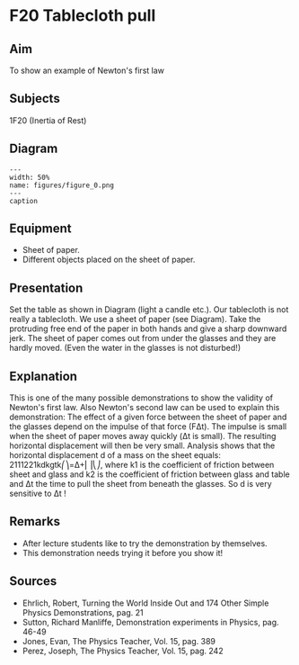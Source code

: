 # F20 Tablecloth pull 
    
  
## Aim   
 To show an example of Newton's first law    
  
## Subjects   
 1F20 (Inertia of Rest)   
  
## Diagram   
   
```{figure} figures/figure_0.png  
---  
width: 50%  
name: figures/figure_0.png  
---  
caption  
``` 
     
  
## Equipment   
 
 *  Sheet of paper. 
 *  Different objects placed on the sheet of paper.
      
  
## Presentation   
 Set the table as shown in Diagram (light a candle etc.). Our tablecloth is not really a tablecloth. We use a sheet of paper (see Diagram).  Take the protruding free end of the paper in both hands and give a sharp downward jerk. The sheet of paper comes out from under the glasses and they are hardly moved. (Even the water in the glasses is not disturbed!)   
  
## Explanation   
 This is one of the many possible demonstrations to show the validity of Newton's first law.  Also Newton's second law can be used to explain this demonstration: The effect of a given force between the sheet of paper and the glasses depend on the impulse of that force (FΔt). The impulse is small when the sheet of paper moves away quickly (Δt is small). The resulting horizontal displacement will then be very small. Analysis shows that the horizontal displacement d of a mass on the sheet equals: 2111221kdkgtk⎛⎞=Δ+⎜⎟⎝⎠, where k1 is the coefficient of friction between sheet and glass and k2 is the coefficient of friction between glass and table and Δt the time to pull the sheet from beneath the glasses. So d is very sensitive to Δt !   
  
## Remarks   
 
 *  After lecture students like to try the demonstration by themselves. 
 *  This demonstration needs trying it before you show it!
   
  
## Sources   
 
 *  Ehrlich, Robert, Turning the World Inside Out and 174 Other Simple Physics Demonstrations, pag. 21 
 *  Sutton, Richard Manliffe, Demonstration experiments in Physics, pag. 46-49 
 *  Jones, Evan, The Physics Teacher, Vol. 15, pag. 389 
 *  Perez, Joseph, The Physics Teacher, Vol. 15, pag. 242
  